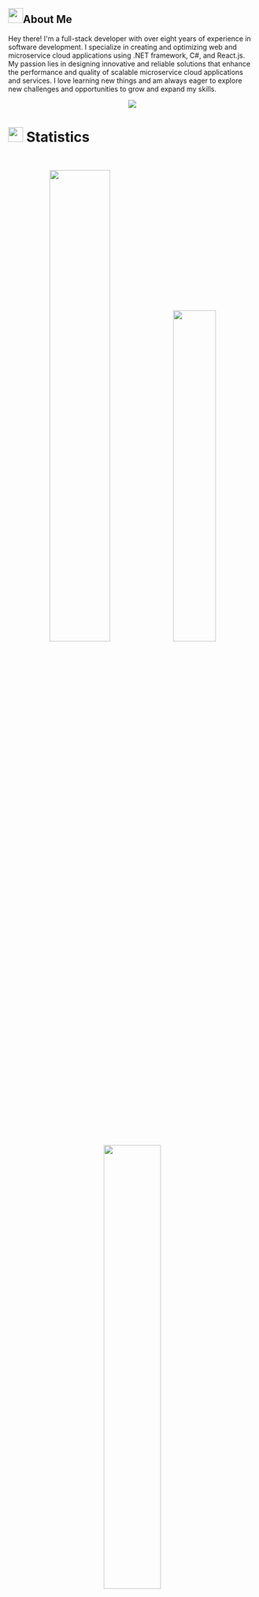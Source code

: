 ## <img src="https://user-images.githubusercontent.com/82110564/189553856-2e7f8f30-80b4-484f-bfaa-9e5eb10f24e5.gif" width="30">About Me

Hey there! I'm a full-stack developer with over eight years of experience in software development. I specialize in creating and optimizing web and microservice cloud applications using .NET framework, C#, and React.js. My passion lies in designing innovative and reliable solutions that enhance the performance and quality of scalable microservice cloud applications and services. I love learning new things and am always eager to explore new challenges and opportunities to grow and expand my skills.
<p align="center">
  <a href="https://github.com/hdSedighi/readme-typing-svg"><img src="https://readme-typing-svg.herokuapp.com?lines=Hi there!;I+love+Programming;I+love+React+,+.NET+Core;I+love+learning.;I+love+spreading+knowledge.;&center=true&width=500&height=50"></a>
</p>
<!-- <p align="center">Contact me:</p>
<p>
<div align="center">
<a href="https://www.linkedin.com/in/hoda--sedighi/">
    <img src="https://img.shields.io/badge/LinkedIn-blue?style=for-the-badge&logo=linkedin&logoColor=white" alt="LinkedIn Badge"/>
</a>
<a href="https://medium.com/@hoda_sedighi">
    <img src="https://img.shields.io/badge/Medium-12100E?style=for-the-badge&logo=medium&logoColor=white&link=https://medium.com/@hoda_sedighi" alt="Medium Badge"/>
</a>
</div>
</p> -->

# <img src="https://media4.giphy.com/media/MIGbtLZoVjbl0bYbAd/giphy.gif?cid=ecf05e472t2h0i8d7dcjaoau9iqtchhr899hxmpxzzgc7lyw&rid=giphy.gif" width="30"> Statistics

<br/>
<p align="center">
<!--      <img width="49.5%" src="https://github-readme-stats.vercel.app/api?username=hdsedighi&show_icons=true&include_all_commits=true&theme=radical&hide_border=true"> -->
    <img width="49.5%" src="https://github-readme-streak-stats.herokuapp.com/?user=hdsedighi&theme=radical">	
   <img width="41.5%"  src="https://github-readme-stats.vercel.app/api/top-langs/?username=hdsedighi&theme=jolly&hide_border=true&include_all_commits=true&count_private=true&layout=compact">
</p>
<br>

<!--  [![Hd's github activity graph](https://github-readme-activity-graph.vercel.app/graph?username=hdsedighi&theme=react)](https://github.com/hdsedighi/github-readme-activity-graph) -->
<p align="center">
    <a href="https://leetcode.com/u/hdsedighi/"><img width="48%" src="https://leetcode.card.workers.dev/hdsedighi?theme=dark&font=baloo&extension=null&border=2&border_radius=8"></a>
<!--     <a href="https://github.com/hdsedighi"><img width="50%" src="https://github-readme-stats.vercel.app/api/top-langs/?username=hdsedighi&theme=dark&hide=html,css,cmake&layout=compact&langs_count=5&bg_color=101010&hide_title=true"></a> -->
</p> 

## 🏆 GitHub Trophies
<!--      ![](https://github-trophies.vercel.app/?username=hdsedighi&&rank=S,AA,SSS,SS,SECRET)  -->
![](https://github-profile-trophy.vercel.app/?username=hdsedighi&theme=dracula&no-frame=false&no-bg=false&margin-w=4&&rank=S,AA,A,AAA,SSS,SS,SECRET)

